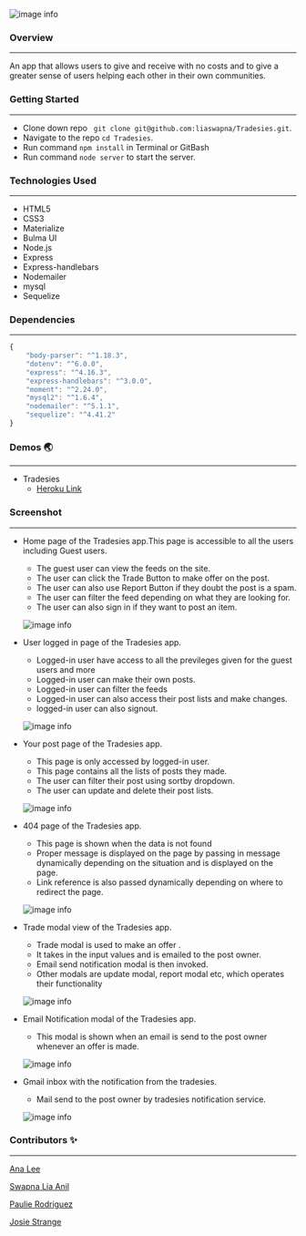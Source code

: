 ![image info](./public/styles/images/logo.png)

### Overview
---
An app that allows users to give and receive with no costs and to give a greater sense of users helping each other in their own communities.

### Getting Started
---
* Clone down repo ``` git clone git@github.com:liaswapna/Tradesies.git```.
* Navigate to the repo ```cd Tradesies```.
* Run command ```npm install``` in Terminal or GitBash
* Run command ```node server``` to start the server.

### Technologies Used
---
* HTML5
* CSS3
* Materialize
* Bulma UI
* Node.js
* Express
* Express-handlebars
* Nodemailer
* mysql
* Sequelize

### Dependencies
---
```js
{
    "body-parser": "^1.18.3",
    "dotenv": "^6.0.0",
    "express": "^4.16.3",
    "express-handlebars": "^3.0.0",
    "moment": "^2.24.0",
    "mysql2": "^1.6.4",
    "nodemailer": "^5.1.1",
    "sequelize": "^4.41.2"
}
```

### Demos :earth_asia:
---
* Tradesies
    * [Heroku Link](https://tradesies-app.herokuapp.com)

### Screenshot
---
*   Home page of the Tradesies app.This page is accessible to all the users including Guest users.
    *   The guest user can view the feeds on the site.
    *   The user can click the Trade Button to make offer on the post.
    *   The user can also use Report Button if they doubt the post is a spam.
    *   The user can filter the feed depending on what they are looking for.
    *   The user can also sign in if they want to post an item.

    ![image info](./public/styles/images/homePage.png)
*   User logged in page of the Tradesies app.
    *   Logged-in user have access to all the previleges given for the guest users and  more
    *   Logged-in user can make their own posts.
    *   Logged-in user can filter the feeds
    *   Logged-in user can also access their post lists and make changes.
    *   logged-in user can also signout.

    ![image info](./public/styles/images/userPage.png)
*   Your post page of the Tradesies app.
    *   This page is only accessed by logged-in user.
    *   This page contains all the lists of posts they made.
    *   The user can filter their post using sortby dropdown.
    *   The user can update and delete their post lists.

    ![image info](./public/styles/images/yourPostPage.png)
*   404 page of the Tradesies app.
    *   This page is shown when the data is not found 
    *   Proper message is displayed on the page by passing in message dynamically depending on the situation and is displayed on the page.
    *   Link reference is also passed dynamically depending on where to redirect the page.

    ![image info](./public/styles/images/404Page.png)
*   Trade modal view of the Tradesies app.
    *  Trade modal is used to make an offer .
    *  It takes in the input values and is emailed to the post owner.
    *   Email send notification modal is then invoked.
    *   Other modals are update modal, report modal etc, which operates their functionality

    ![image info](./public/styles/images/modalView.png)
*   Email Notification modal of the Tradesies app.
    *   This modal is shown when an email is send to the post owner whenever an offer is made.

    ![image info](./public/styles/images/emailModal.png)
*   Gmail inbox with the notification from the tradesies.
    *   Mail send to the post owner by tradesies 
    notification service.
    
    ![image info](./public/styles/images/email.png)


### Contributors :sparkles:
---
[Ana Lee](https://github.com/anabellee25)

[Swapna Lia Anil](https://github.com/liaswapna)

[Paulie Rodriguez](https://github.com/jorgebustamante) 

[Josie Strange](https://github.com/Jostrange)

